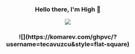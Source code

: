 <h3 align="center">Hello there, I'm High 👋</h3>

<div align="center">
  <a href="https://discord.com/users/860358783141806081" title="Discord Account"><img src="https://lanyard-profile-readme.vercel.app/api/860358783141806081"></a>
</div>

<h3 align="center">![](https://komarev.com/ghpvc/?username=tecavuzcu&style=flat-square)</h3>

